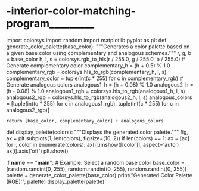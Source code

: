 # -interior-color-matching-program_________ 
import colorsys 
import random 
import matplotlib.pyplot as plt
def generate_color_palette(base_color):
    """Generates a color palette based on a given base color using complementary and analogous schemes.""" 
    r, g, b = base_color
    h, l, s = colorsys.rgb_to_hls(r / 255.0, g / 255.0, b / 255.0) 
    # Generate complementary color
    complementary_h = (h + 0.5) % 1.0 
    complementary_rgb = colorsys.hls_to_rgb(complementary_h, l, s)  
    complementary_color = tuple(int(c * 255) for c in complementary_rgb)
    # Generate analogous colors
    analogous1_h = (h + 0.08) % 1.0
    analogous2_h = (h - 0.08) % 1.0
    analogous1_rgb = colorsys.hls_to_rgb(analogous1_h, l, s)
    analogous2_rgb = colorsys.hls_to_rgb(analogous2_h, l, s)
    analogous_colors = [tuple(int(c * 255) for c in analogous1_rgb),
                        tuple(int(c * 255) for c in analogous2_rgb)]
    
    return [base_color, complementary_color] + analogous_colors

def display_palette(colors):
    """Displays the generated color palette."""
    fig, ax = plt.subplots(1, len(colors), figsize=(10, 2))
    if len(colors) == 1:
        ax = [ax]
    for i, color in enumerate(colors):
        ax[i].imshow([[color]], aspect='auto')
        ax[i].axis('off')
    plt.show()

if __name__ == "__main__":
    # Example: Select a random base color
    base_color = (random.randint(0, 255), random.randint(0, 255), random.randint(0, 255))
    palette = generate_color_palette(base_color)
    print("Generated Color Palette (RGB):", palette)
    display_palette(palette)

